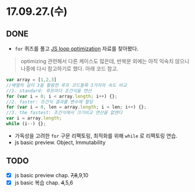 # 17.09.27.(수)

## DONE
* `for` 퀴즈를 풀고 [JS loop optimization](https://leftshift.io/4-javascript-optimisations-you-should-know) 자료를 찾아봤다.  
> optimizing 관련해서 다른 케이스도 많은데, 반복문 외에는 아직 익숙치 않으니 나중에 다시 참고하기로 했다. 아래 코드 참고.
```javascript
var array = [1,2,3]
//배열의 길이 3을 활용한 루프 코드블록 3가지의 속도 비교
//1. standard: 루프마다 조건식을 연산
for (var i = 0; i < array.length; i++) {};
//2. faster: 조건식 결과를 변수에 할당
for (var i = 0, len = array.length; i < len; i++) {};
//3. the fastest: 조건식에서 크기비교 연산을 없앤다
var i = array.length;
while (i--) {};
```
* 가독성을 고려한 `for` 구문 리팩토링, 최적화를 위해 `while` 로 리팩토링 연습.
* js basic preview. Object, Immutability

## TODO
* [x] js basic preview chap. ~~7,8~~,9,10
* [x] js basic 복습 chap. ~~4~~,5,6